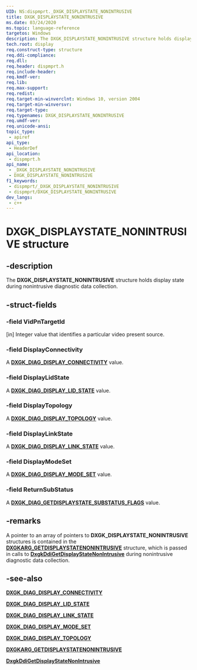 ```yaml
---
UID: NS:dispmprt._DXGK_DISPLAYSTATE_NONINTRUSIVE
title: DXGK_DISPLAYSTATE_NONINTRUSIVE
ms.date: 03/24/2020
ms.topic: language-reference
targetos: Windows
description: The DXGK_DISPLAYSTATE_NONINTRUSIVE structure holds display state during nonintrusive diagnostic data collection.
tech.root: display
req.construct-type: structure
req.ddi-compliance: 
req.dll: 
req.header: dispmprt.h
req.include-header: 
req.kmdf-ver: 
req.lib: 
req.max-support: 
req.redist: 
req.target-min-winverclnt: Windows 10, version 2004
req.target-min-winversvr: 
req.target-type: 
req.typenames: DXGK_DISPLAYSTATE_NONINTRUSIVE
req.umdf-ver: 
req.unicode-ansi: 
topic_type:
 - apiref
api_type:
 - HeaderDef
api_location:
 - dispmprt.h
api_name:
 - _DXGK_DISPLAYSTATE_NONINTRUSIVE
 - DXGK_DISPLAYSTATE_NONINTRUSIVE
f1_keywords:
 - dispmprt/_DXGK_DISPLAYSTATE_NONINTRUSIVE
 - dispmprt/DXGK_DISPLAYSTATE_NONINTRUSIVE
dev_langs:
 - c++
---
```


# DXGK_DISPLAYSTATE_NONINTRUSIVE structure

## -description

The **DXGK_DISPLAYSTATE_NONINTRUSIVE** structure holds display state during nonintrusive diagnostic data collection.

## -struct-fields

### -field VidPnTargetId

[in] Integer value that identifies a particular video present source.

### -field DisplayConnectivity

A [**DXGK_DIAG_DISPLAY_CONNECTIVITY**](ne-dispmprt-dxgk_diag_display_connectivity.md) value.

### -field DisplayLidState

A [**DXGK_DIAG_DISPLAY_LID_STATE**](ne-dispmprt-dxgk_diag_display_lid_state.md) value.

### -field DisplayTopology

A [**DXGK_DIAG_DISPLAY_TOPOLOGY**](ne-dispmprt-dxgk_diag_display_topology.md) value.

### -field DisplayLinkState

A [**DXGK_DIAG_DISPLAY_LINK_STATE**](ne-dispmprt-dxgk_diag_display_link_state.md) value.

### -field DisplayModeSet

A [**DXGK_DIAG_DISPLAY_MODE_SET**](ne-dispmprt-dxgk_diag_display_mode_set.md) value.

### -field ReturnSubStatus

A [**DXGK_DIAG_GETDISPLAYSTATE_SUBSTATUS_FLAGS**](ne-dispmprt-dxgk_diag_getdisplaystate_substatus_flags.md) value.

## -remarks

A pointer to an array of pointers to **DXGK_DISPLAYSTATE_NONINTRUSIVE** structures is contained in the [**DXGKARG_GETDISPLAYSTATENONINTRUSIVE**](ns-dispmprt-dxgkarggetdisplaystatenonintrusive.md) structure, which is passed in calls to [**DxgkDdiGetDisplayStateNonIntrusive**](nc-dispmprt-dxgkddi_getdisplaystatenonintrusive.md) during nonintrusive diagnostic data collection.

## -see-also

[**DXGK_DIAG_DISPLAY_CONNECTIVITY**](ne-dispmprt-dxgk_diag_display_connectivity.md)

[**DXGK_DIAG_DISPLAY_LID_STATE**](ne-dispmprt-dxgk_diag_display_lid_state.md)

[**DXGK_DIAG_DISPLAY_LINK_STATE**](ne-dispmprt-dxgk_diag_display_link_state.md)

[**DXGK_DIAG_DISPLAY_MODE_SET**](ne-dispmprt-dxgk_diag_display_mode_set.md)

[**DXGK_DIAG_DISPLAY_TOPOLOGY**](ne-dispmprt-dxgk_diag_display_topology.md)

[**DXGKARG_GETDISPLAYSTATENONINTRUSIVE**](ns-dispmprt-dxgkarg_getdisplaystatenonintrusive.md)

[**DxgkDdiGetDisplayStateNonIntrusive**](nc-dispmprt-dxgkddi_getdisplaystatenonintrusive.md)
